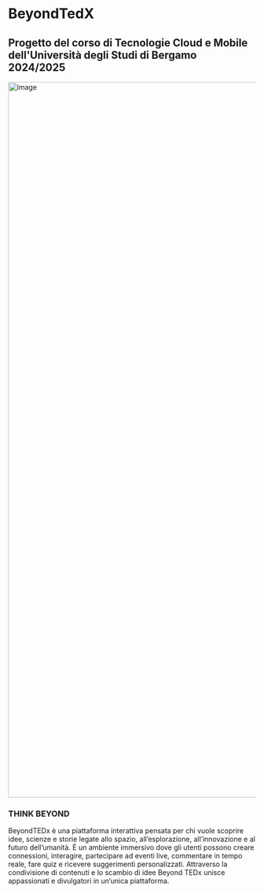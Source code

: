 # BeyondTedX 
## Progetto del corso di Tecnologie Cloud e Mobile dell'Università degli Studi di Bergamo 2024/2025
<img width="2593" height="1455" alt="image" src="https://github.com/user-attachments/assets/34c584a8-3077-4db8-9403-ea83b13dc960" />

### THINK BEYOND
BeyondTEDx è una piattaforma interattiva pensata per chi vuole scoprire idee, scienze e storie legate allo spazio, all’esplorazione, all’innovazione e al futuro dell’umanità.
È un ambiente immersivo dove gli utenti possono creare connessioni, interagire, partecipare ad eventi live, commentare in tempo reale, fare quiz e ricevere suggerimenti personalizzati.
Attraverso la condivisione di contenuti e lo scambio di idee Beyond TEDx unisce appassionati e divulgatori in un’unica piattaforma.

